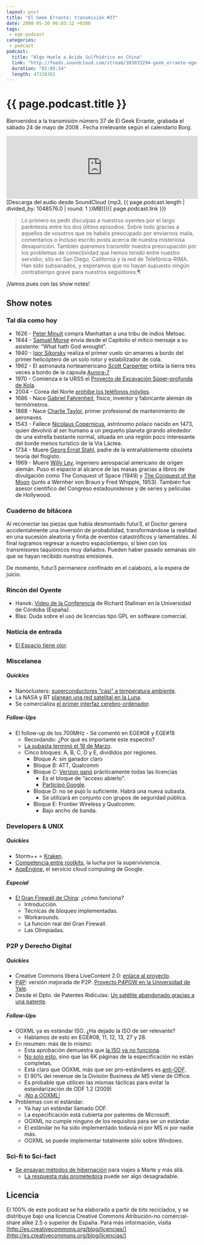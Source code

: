 ```yaml
---
layout: post
title: "El Geek Errante: transmisión #37"
date: 2008-05-26 06:03:12 +0200
tags:
 - ege-podcast
categories:
 - podcast
podcast:
  title: "Algo Huele a Ácido Sulfhídrico en China"
  link: "http://feeds.soundcloud.com/stream/303033294-geek_errante-ege-podcast-ep37.mp3"
  duration: "01:05:34"
  length: 47228391
---
```


# {{ page.podcast.title }}
Bienvenidos a la transmisión número 37 de El Geek Errante, grabada el sábado 24 de mayo de 2008 . Fecha irrelevante según el calendario Borg.

<iframe width="100%" height="166" scrolling="no" frameborder="no" src="https://w.soundcloud.com/player/?url=https%3A//api.soundcloud.com/tracks/303033294&amp;color=ff5500&amp;auto_play=false&amp;hide_related=false&amp;show_comments=true&amp;show_user=true&amp;show_reposts=false"></iframe>
[Descarga del audio desde SoundCloud (mp3, {{ page.podcast.length | divided_by: 1048576.0 | round: 1 }}MB)]({{ page.podcast.link }})

> Lo primero es pedir disculpas a nuestros oyentes por el largo paréntesis entre los dos último episodios. Sobre todo gracias a aquellos de vosotros que os habéis preocupado por enviarnos mails, comentarios o incluso escrito posts acerca de nuestra misteriosa desaparición. También queremos transmitir nuestra preocupación por los problemas de conectividad que hemos tenido entre nuestro servidor, sito en San Diego, California y la red de Telefónica-RIMA. Han sido subsanados, y esperamos que no hayan supuesto ningún contratiempo grave para nuestros seguidores.¶

¡Vamos pues con las show notes!

## Show notes

### Tal día como hoy
- 1626 - [Peter Minuit](https://en.wikipedia.org/wiki/Peter_Minuit) compra Manhattan a una tribu de indios Metoac.
- 1844 - [Samuel Morse](https://en.wikipedia.org/wiki/Samuel_Morse) envía desde el Capitolio el mítico mensaje a su asistente: “What hath God wrought”.
- 1940 - [Igor Sikorsky](https://en.wikipedia.org/wiki/Igor_Sikorsky) realiza el primer vuelo sin amarres a bordo del primer helicóptero de un solo rotor y estabilizador de cola.
- 1962 - El astronauta norteamericano [Scott Carpenter](https://en.wikipedia.org/wiki/Scott_Carpenter) orbita la tierra tres veces a bordo de la capsula [Aurora-7](http://www-pao.ksc.nasa.gov/history/mercury/ma-7/ma-7.htm)
- 1970 - Comienza e la URSS el [Proyecto de Excavación Súper-profunda de Kola](https://en.wikipedia.org/wiki/Kola_Superdeep_Borehole).
- 2004 - Corea del Norte [prohíbe los teléfonos móviles](http://web.archive.org/web/20080907065607/http://www.mobilemonday.net/news/north-korea-bans-mobile-phones).
- 1686 - Nace [Gabriel Fahrenheit](https://en.wikipedia.org/wiki/Daniel_Gabriel_Fahrenheit), físico, inventor y fabricante alemán de termómetros.
- 1868 - Nace [Charlie Taylor](https://en.wikipedia.org/wiki/Charlie_Taylor_(mechanic)), primer profesional de mantenimiento de aeronaves.
- 1543 - Fallece [Nicolaus Copernicus](https://en.wikipedia.org/wiki/Nicolaus_Copernicus), astrónomo polaco nacido en 1473, quien devolvió al ser humano a un pequeño planeta girando alrededor de una estrella bastante normal, situada en una región poco interesante del borde menos turístico de la Vía Láctea.
- 1734 - Muere [Georg Ernst Stahl](https://en.wikipedia.org/wiki/Georg_Ernst_Stahl), padre de la entrañablemente obsoleta teoría del flogisto.
- 1969 - Muere [Willy Ley](https://en.wikipedia.org/wiki/Willy_Ley), ingeniero aerospacial americano de orígen alemán. Puso el espacio al alcance de las masas gracias a libros de divulgación como The Conquest of Space (1949) y [The Conquest of the Moon](https://www.amazon.com/Conquest-moon-Wernher-Von-Braun/dp/B0007DVW7A) (junto a Wernher von Braun y Fred Whipple, 1953). También fue asesor cientifico del Congreso estadounidense y de series y películas de Hollywood.

### Cuaderno de bitácora
Al reconectar las piezas que había desmontado futur3, el Doctor genera accidentalmente una inversión de probabilidad, transformándose la realidad en una sucesión aleatoria y finita de eventos catastróficos y lamentables. Al final logramos regresar a nuestro espaciotiempo, si bien con los transmisores taquiónicos muy dañados. Pueden haber pasado semanas sin que se hayan recibido nuestras emisiones.

De momento, futur3 permanece confinado en el calabozo, a la espera de juicio.

### Rincón del Oyente
- Hanok: [Video de la Conferencia](https://www.youtube.com/watch?v=zPt7LW8uk4I) de Richard Stallman en la Universidad de Córdoba (España).
- Blas: Duda sobre el uso de licencias tipo GPL en software comercial.

### Noticia de entrada
- [El Espacio tiene olor](https://science.slashdot.org/story/08/02/13/1418216/outer-space-has-a-smell).

### Miscelanea

##### Quickies
- Nanoclusters: [superconductores “casi” a temperatura ambiente](https://science.slashdot.org/story/08/04/11/1422259/nanoclusters-break-superconductivity-record).
- La NASA y BT [planean una red satelital en la Luna](http://web.archive.org/web/20080531020928/http://networks.silicon.com/mobile/0,39024665,39170084,00.htm?r=7).
- Se comercializa [el primer interfaz cerebro-ordenador](http://www.tendencias21.net/En-el-mercado-el-primer-dispositivo-que-controla-videojuegos-solo-con-la-mente_a2094.html?).

##### Follow-Ups
- El follow-up de los 700MHz - Se comentó en EGE#08 y EGE#18
    - Recordando: ¿Por qué es importante este espectro?
    - [La subasta terminó el 18 de Marzo](http://gizmodo.com/370350/fcc-700mhz-auction-winners-verizon-wins-c-block).
    - Cinco bloques: A, B, C, D y E, divididos por regiones.
        - Bloque A: sin ganador claro
        - Bloque B: ATT, Qualcomm
        - Bloque C: [Verizon ganó](http://www.marketwatch.com/story/verizon-wins-bids-on-open-spectrum-eyed-by-google) prácticamente todas las licencias
            - Es el bloque de “acceso abierto”.
            - [Participó Google](https://publicpolicy.googleblog.com/2008/03/end-of-fcc-700-mhz-auction.html).
        -  Bloque D: no se pujó lo suficiente. Habrá una nueva subasta.
            - Se utilizará en conjunto con grupos de seguridad pública.
        -  Bloque E: Frontier Wireless y Qualcomm.
            - Bajo ancho de banda.

### Developers & UNIX

##### Quickies
- Storm++ = [Kraken](http://www.darkreading.com/attacks-breaches/new-massive-botnet-twice-the-size-of-storm/d/d-id/1129410).
- [Competencia entre rootkits](http://www.theregister.co.uk/2008/02/28/rootkit_wars/), la lucha por la superviviencia.
- [AppEngine](https://techcrunch.com/2008/04/07/google-jumps-head-first-into-web-services-with-google-app-engine/), el servicio cloud computing de Google.

##### Especial
- [El Gran Firewall de China](http://boingboing.net/2008/03/03/how-and-why-the-grea.html): ¿cómo funciona?
    - Introducción.
    - Técnicas de bloqueo implementadas.
    - Workarounds.
    - La función real del Gran Firewall.
    - Las Olimpiadas.

### P2P y Derecho Digital

##### Quickies
- Creative Commons libera LiveContent 2.0: [enlace al proyecto](https://wiki.creativecommons.org/wiki/LiveContent).
- [P4P](http://web.archive.org/web/20081005053646/http://blogs.zdnet.com/storage/?p=303): versión mejorada de P2P. [Proyecto P4PGW en la Universidad de Yale](http://codex.cs.yale.edu/avi/home-page/p4p-dir/p4p.html).
- Desde el Dpto. de Patentes Ridículas: [Un satélite abandonado gracias a una patente](https://science.slashdot.org/story/08/04/11/0335206/satellite-abandoned-due-to-orbital-patent).

##### Follow-Ups
- OOXML ya es estándar ISO. ¿Ha dejado la ISO de ser relevante?
    - Hablamos de esto en EGE#08, 11, 12, 13, 27 y 28.
- En resumen: más de lo mismo:
    - Esta aprobación demuestra que [la ISO ya no funciona](https://lnxwalt.wordpress.com/2008/04/08/is-this-what-it-takes-to-push-ooxml-into-the-market/).
    - [No solo esto](http://web.archive.org/web/20081006121935/http://notes2self.net/archive/2008/02/20/odf-1-2-roadmap-per-rob-weir.aspx), sino que las 6K páginas de la especificación no están completas.
    - Está claro que OOXML más que ser pro-estándares es [anti-ODF](http://boycottnovell.com/2008/04/08/shenanigans-and-novell-for-ooxml/).
    - El 90% del revenue de la División Business de MS viene de Office.
    - Es probable que utilicen las mismas tácticas para evitar la estandarización de ODF 1.2 (2009)
    - [¡No a OOXML!](http://www.noooxml.org/)
- Problemas con el estándar:
    - Ya hay un estándar llamado ODF.
    - La especificación está cubierta por patentes de Microsoft.
    - OOXML no cumple ninguno de los requisitos para ser un estándar.
    - El estándar no ha sido implementado todavía ni por MS ni por nadie más.
    - OOXML se puede implementar totalmente sólo sobre Windows.

### Sci-fi to Sci-fact
- [Se ensayan métodos de hibernación](http://web.archive.org/web/20081004002425/http://dsc.discovery.com/news/2008/04/04/space-hibernation.html) para viajes a Marte y más allá.
    - [La respuesta más prometedora](https://science.slashdot.org/story/08/03/25/2136206/suspended-animation-in-mice-without-freezing) puede ser algo desagradable.

## Licencia
El 100% de este podcast se ha elaborado a partir de bits reciclados, y se distribuye bajo una licencia Creative Commons Atribución-no comercial-share alike 2.5 o superior de España. Para más información, visita [http://es.creativecommons.org/blog/licencias/](http://es.creativecommons.org/blog/licencias/)

